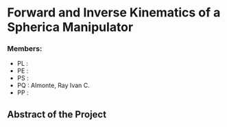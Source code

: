 # Forward and Inverse Kinematics of a Spherica Manipulator
### Members:
- PL :
- PE :
- PS :
- PQ : Almonte, Ray Ivan C.
- PP :

##  **Abstract of the Project**
